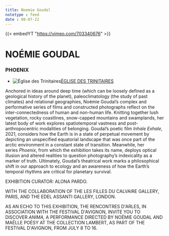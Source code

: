 ```yaml
---
title: Noemie Goudal
notetype : feed
date : 08-07-22
---
```


{{< embedYT "https://vimeo.com/703340676" >}}

# NOÉMIE GOUDAL

### PHOENIX

-   ![Église des Trinitaires](https://www.rencontres-arles.com/files/place_number_thumbnail_627.png)[ÉGLISE DES TRINITAIRES](https://www.rencontres-arles.com/en/expositions/map?p[]=6&)
    

Anchored in ideas around deep time (which can be loosely defined as a geological history of the planet), paleoclimatology (the study of past climates) and relational geographies, Noémie Goudal’s complex and performative series of films and constructed photographs reflect on the inter-connectedness of human and non-human life. Knitting together lush vegetation, rocky coastlines, snow-capped mountains and swamplands, her latest body of work explores spatiotemporal vastness and post-anthropocentric modalities of belonging. Goudal’s poetic film _Inhale Exhale_, 2021, considers how the Earth is in a state of perpetual movement by depicting an unspecified equatorial landscape that was once part of the arctic environment in a constant state of transition. Meanwhile, her series _Phoenix_, from which the exhibition takes its name, deploys optical illusion and altered realities to question photography’s indexicality as a marker of truth. Ultimately, Goudal’s theatrical work marks a philosophical shift in our approach to ecology and an awareness of how the Earth’s temporal rhythms are critical for planetary survival.

EXHIBITION CURATOR: ALONA PARDO.  
  
WITH THE COLLABORATION OF THE LES FILLES DU CALVAIRE GALLERY, PARIS, AND THE EDEL ASSANTI GALLERY, LONDON.  
  
AS AN ECHO TO THIS EXHIBITION, THE RENCONTRES D'ARLES, IN ASSOCIATION WITH THE FESTIVAL D'AVIGNON, INVITE YOU TO DISCOVER _ANIMA,_ A PERFORMANCE DIRECTED BY NOÉMIE GOUDAL AND MAËLLE POÉSY AT THE COLLECTION LAMBERT, AS PART OF THE FESTIVAL D'AVIGNON, FROM JULY 8 TO 16.